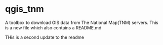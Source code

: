 # qgis_tnm
A toolbox to download GIS data from The National Map(TNM) servers.
This is a new file which also contains a README.md

THis is a second update to the readme
